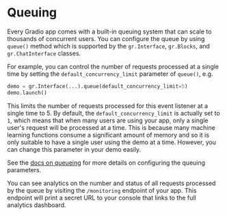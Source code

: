 # Queuing

Every Gradio app comes with a built-in queuing system that can scale to thousands of concurrent users. You can configure the queue by using `queue()` method which is supported by the `gr.Interface`, `gr.Blocks`, and `gr.ChatInterface` classes. 

For example, you can control the number of requests processed at a single time by setting the `default_concurrency_limit` parameter of `queue()`, e.g.

```python
demo = gr.Interface(...).queue(default_concurrency_limit=5)
demo.launch()
```

This limits the number of requests processed for this event listener at a single time to 5. By default, the `default_concurrency_limit` is actually set to `1`, which means that when many users are using your app, only a single user's request will be processed at a time. This is because many machine learning functions consume a significant amount of memory and so it is only suitable to have a single user using the demo at a time. However, you can change this parameter in your demo easily.

See the [docs on queueing](/docs/gradio/interface#interface-queue) for more details on configuring the queuing parameters.

You can see analytics on the number and status of all requests processed by the queue by visiting the `/monitoring` endpoint of your app. This endpoint will print a secret URL to your console that links to the full analytics dashboard.